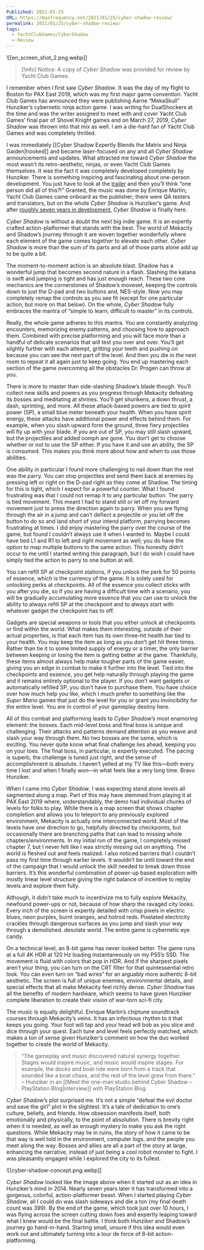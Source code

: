 ```yaml
---
Published: 2021-01-25
URL: https://maxfrequency.net/2021/01/25/cyber-shadow-review/
permalink: 2021/01/25/cyber-shadow-review/
tags:
  - YachtClubGames/CyberShadow
  - Review
---
```

![[en_screen_shot_2.png.webp]]

> [!info] Notice:
> A copy of *Cyber Shadow* was provided for review by Yacht Club Games. 

I remember when I first saw *Cyber Shadow*. It was the day of my flight to Boston for PAX East 2019, which was my first major game convention. Yacht Club Games has announced they were publishing Aarne “MekaSkull” Hunziker’s cybernetic ninja action game. I was writing for DualShockers at the time and was the writer assigned to meet with and cover Yacht Club Games’ final pair of Shovel Knight games and on March 27, 2019, *Cyber Shadow* was thrown into that mix as well. I am a die-hard fan of Yacht Club Games and was completely thrilled.

I was immediately [[Cyber Shadow Expertly Blends the Matrix and Ninja Gaiden|hooked]] and became laser-focused on any and all *Cyber Shadow* announcements and updates. What attracted me toward *Cyber Shadow* the most wasn’t its retro-aesthetic, ninjas, or even Yacht Club Games themselves. It was the fact it was completely developed completely by Hunziker. There is something inspiring and fascinating about one-person development. You just have to look at the [trailer](https://youtu.be/61Wt1bvpEB4) and then you’ll think “one person did all of this?!” Granted, the music was done by Enrique Martin; Yacht Club Games came onboard as the publisher; there were QA testers and translators, but on the whole *Cyber Shadow* is Hunziker’s game. And after [roughly seven years in development](https://twitter.com/MekaSkull/status/1107369626349064193), *Cyber Shadow* is finally here.

*Cyber Shadow* is without a doubt the next big indie game. It is an expertly crafted action-platformer that stands with the best. The world of Mekacity and Shadow’s journey through it are woven together wonderfully where each element of the game comes together to elevate each other. *Cyber Shadow* is more than the sum of its parts and all of those parts alone add up to be quite a bit.

The moment-to-moment action is an absolute blast. Shadow has a wonderful jump that becomes second nature in a flash. Slashing the katana is swift and jumping is tight and has just enough reach. These two core mechanics are the cornerstones of Shadow’s moveset, keeping the controls down to just the D-pad and two buttons and, NES-style. Now you may completely remap the controls as you see fit (except for one particular action, but more on that below). On the whole, *Cyber Shadow* fully embraces the mantra of “simple to learn, difficult to master” in its controls.

Really, the whole game adheres to this mantra. You are constantly analyzing encounters, memorizing enemy patterns, and choosing how to approach them. Combined with precise platforming and you will face more than a handful of delicate scenarios that will test you over and over. You’ll get slightly further with each attempt, gritting your teeth and pushing on because you can see the next part of the level. And then you die in the next room to repeat it all again just to keep going. You end up mastering each section of the game overcoming all the obstacles Dr. Progen can throw at you.

There is more to master than side-slashing Shadow’s blade though. You’ll collect new skills and powers as you progress through Mekacity defeating its bosses and meditating at shrines. You’ll get shurikens, a down thrust, a dash, sprinting, and more. All these attack-based powers are tied to spirit power (SP), a small blue meter beneath your health. When you have spirit energy, these attacks have additional power and effects behind them. For example, when you slash upward form the ground, three fiery projectiles will fly up with your blade. If you are out of SP, you may still slash upward, but the projectiles and added oomph are gone. You don’t get to choose whether or not to use the SP either. If you have it and use an ability, the SP is consumed. This makes you think more about how and when to use those abilities.

One ability in particular I found more challenging to nail down than the rest was the parry. You can stop projectiles and send them back at enemies by pressing left or right on the D-pad right as they come at Shadow. The timing for this is tight, which I expect for a powerful counter. What I found frustrating was that I could not remap it to any particular button. The parry is tied movement. This meant I had to stand still or let off my forward movement just to press the direction again to parry. When you are flying through the air in a jump and can’t deflect a projectile or you let off the button to do so and land short of your intend platform, parrying becomes frustrating at times. I did enjoy mastering the parry over the course of the game, but found I couldn’t always use it when I wanted to. Maybe I could have tied L1 and R1 to left and right movement as well; you do have the option to map multiple buttons to the same action. This honestly didn’t occur to me until I started writing this paragraph, but I do wish I could have simply tied the action to parry to one button at will.

You can refill SP at checkpoint stations, if you unlock the perk for 50 points of essence, which is the currency of the game. It is solely used for unlocking perks at checkpoints. All of the essence you collect sticks with you after you die, so if you are having a difficult time with a scenario, you will be gradually accumulating more essence that you can use to unlock the ability to always refill SP at the checkpoint and to always start with whatever gadget the checkpoint has to off.

Gadgets are special weapons or tools that you either unlock at checkpoints or find within the world. What makes them interesting, outside of their actual properties, is that each item has its own three-hit health bar tied to your health. You may keep the item as long as you don’t get hit three times. Rather than tie it to some limited supply of energy or a timer, the only barrier between keeping or losing the item is getting better at the game. Thankfully, these items almost always help make tougher parts of the game easier, giving you an edge in combat to make it further into the level. Tied into the checkpoints and essence, you get help naturally through playing the game and it remains entirely optional to the player. If you don’t want gadgets or automatically refilled SP, you don’t have to purchase them. You have choice over how much help you like, which I much prefer to something like the *Super Mario* games that just do the level for you or grant you invincibility for the entire level. You are in control of your gameplay destiny here.

All of this combat and platforming leads to *Cyber Shadow*’s most enamoring element: the bosses. Each mid-level boss and final boss is unique and challenging. Their attacks and patterns demand attention as you weave and slash your way through them. No two bosses are the same, which is exciting. You never quite know what final challenge lies ahead, keeping you on your toes. The final boss, in particular, is expertly executed. The pacing is superb, the challenge is tuned just right, and the sense of accomplishment is absolute. I haven’t yelled at my TV like this—both every time I lost and when I finally won—in what feels like a very long time. Bravo Hunziker.

When I came into *Cyber Shadow*, I was expecting stand alone levels all segmented along a map. Part of this may have stemmed from playing it at PAX East 2019 where, understandably, the demo had individual chunks of levels for folks to play. While there is a map screen that shows chapter completion and allows you to teleport to any previously explored environment, Mekacity is actually one interconnected world. Most of the levels have one direction to go, helpfully directed by checkpoints, but occasionally there are branching paths that can lead to missing whole chapters/environments. In my initial run of the game, I completely missed chapter 7, but I never felt like I was strictly missing out on anything. The world is fleshed out and feels realized. I also noticed barriers that I couldn’t pass my first time through earlier levels. It wouldn’t be until toward the end of the campaign that I would unlock the skill needed to break down those barriers. It’s this wonderful combination of power-up based exploration with mostly linear level structure giving the right balance of incentive to replay levels and explore them fully.

Although, it didn’t take much to incentivize me to fully explore Mekacity, newfound power-ups or not, because of how sharp the ravaged city looks. Every inch of the screen is expertly detailed with crisp pixels in electric blues, neon purples, burnt oranges, and hotrod reds. Pixelated electricity crackles through dangerous surfaces as you jump and slash your way through  a demolished. desolate world. The entire game is cybernetic eye candy.

On a technical level, an 8-bit game has never looked better. The game runs at a full 4K HDR at 120 Hz loading instantaneously on my PS5’s SSD. The movement is fluid with colors that pop in HDR. And if the sharpest pixels aren’t your thing, you can turn on the CRT filter for that quintessential retro look. You can even turn on “bad wires” for an arguably more authentic 8-bit aesthetic. The screen is full of unique enemies, environmental details, and special effects that all make Mekacity feel richly dense. *Cyber Shadow* has all the benefits of modern hardware, which seems to have given Hunziker complete liberation to create their vision of war-torn sci-fi city.

The music is equally delightful. Enrique Martin’s chiptune soundtrack courses through Mekacity’s veins. It has an infectious rhythm to it that keeps you going. Your foot will tap and your head will bob as you slice and dice through your quest. Each tune and level feels perfectly matched, which makes a ton of sense given Hunziker’s comment on how the duo worked together to create the world of Mekacity.

> “The gameplay and music discovered natural synergy together. Stages would inspire music, and music would inspire stages. For example, the docks and boat ride were born from a track that sounded like a boat chase, and the rest of the level grew from there.” – Hunziker in an [[Meet the one-man studio behind Cyber Shadow – PlayStation.Blog|interview]] with PlayStation.Blog

*Cyber Shadow*’s plot surprised me. It’s not a simple “defeat the evil doctor and save the girl” plot in the slightest. It’s a tale of dedication to one’s culture, beliefs, and friends. How obsession manifests itself, both emotionally and physically, to the point of absolution. There is brevity right when it is needed, as well as enough mystery to make you ask the right questions. While Mekacity may lie in ruins, the story of how it came to be that way is well told in the environment, computer logs, and the people you meet along the way. Bosses and allies are all a part of the story at large, enhancing the narrative, instead of just being a cool robot monster to fight. I was pleasantly engaged while I explored the city to its fullest.

![[cyber-shadow-concept.png.webp]]

*Cyber Shadow* looked like the image above when it started out as an idea in Hunziker’s mind in 2014. Nearly seven years later it has transformed into a gorgeous, colorful, action-platformer beast. When I started playing *Cyber Shadow*, all I could do was slash sideways and die a ton (my final death count was 399). By the end of the game, which took just over 10 hours, I was flying across the screen cutting down foes and expertly leaping toward what I knew would be the final battle. I think both Hunziker and Shadow’s journey go hand-in-hand. Starting small, unsure if this idea would even work out and ultimately turning into a tour de force of 8-bit action-platforming.
